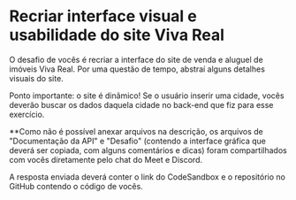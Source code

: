 # Recriar interface visual e usabilidade do site Viva Real

O desafio de vocês é recriar a interface do site de venda e aluguel de imóveis Viva Real. Por uma questão de tempo, abstraí alguns detalhes visuais do site.

Ponto importante: o site é dinâmico! Se o usuário inserir uma cidade, vocês deverão buscar os dados daquela cidade no back-end que fiz para esse exercício.

\*\*Como não é possível anexar arquivos na descrição, os arquivos de "Documentação da API" e "Desafio" (contendo a interface gráfica que deverá ser copiada, com alguns comentários e dicas) foram compartilhados com vocês diretamente pelo chat do Meet e Discord.

A resposta enviada deverá conter o link do CodeSandbox e o repositório no GitHub contendo o código de vocês.
